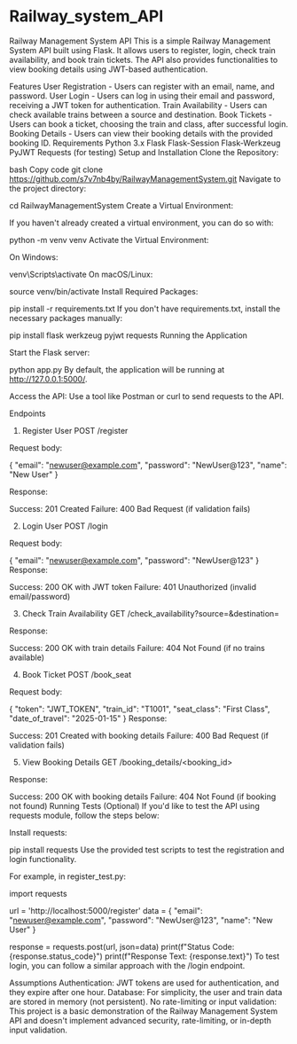 # Railway_system_API

Railway Management System API
This is a simple Railway Management System API built using Flask. It allows users to register, login, check train availability, and book train tickets. The API also provides functionalities to view booking details using JWT-based authentication.

Features
User Registration - Users can register with an email, name, and password.
User Login - Users can log in using their email and password, receiving a JWT token for authentication.
Train Availability - Users can check available trains between a source and destination.
Book Tickets - Users can book a ticket, choosing the train and class, after successful login.
Booking Details - Users can view their booking details with the provided booking ID.
Requirements
Python 3.x
Flask
Flask-Session
Flask-Werkzeug
PyJWT
Requests (for testing)
Setup and Installation
Clone the Repository:

bash
Copy code
git clone https://github.com/s7v7nb4by/RailwayManagementSystem.git
Navigate to the project directory:


cd RailwayManagementSystem
Create a Virtual Environment:

If you haven't already created a virtual environment, you can do so with:

python -m venv venv
Activate the Virtual Environment:

On Windows:

venv\Scripts\activate
On macOS/Linux:

source venv/bin/activate
Install Required Packages:

pip install -r requirements.txt
If you don't have requirements.txt, install the necessary packages manually:

pip install flask werkzeug pyjwt requests
Running the Application

Start the Flask server:

python app.py
By default, the application will be running at http://127.0.0.1:5000/.

Access the API: Use a tool like Postman or curl to send requests to the API.

Endpoints
1. Register User
POST /register

Request body:


{
  "email": "newuser@example.com",
  "password": "NewUser@123",
  "name": "New User"
}

Response:

Success: 201 Created
Failure: 400 Bad Request (if validation fails)

2. Login User
POST /login

Request body:

{
  "email": "newuser@example.com",
  "password": "NewUser@123"
}
Response:

Success: 200 OK with JWT token
Failure: 401 Unauthorized (invalid email/password)

3. Check Train Availability
GET /check_availability?source=<source>&destination=<destination>

Response:

Success: 200 OK with train details
Failure: 404 Not Found (if no trains available)

4. Book Ticket
POST /book_seat

Request body:

{
  "token": "JWT_TOKEN",
  "train_id": "T1001",
  "seat_class": "First Class",
  "date_of_travel": "2025-01-15"
}
Response:

Success: 201 Created with booking details
Failure: 400 Bad Request (if validation fails)


5. View Booking Details
GET /booking_details/<booking_id>

Response:

Success: 200 OK with booking details
Failure: 404 Not Found (if booking not found)
Running Tests (Optional)
If you'd like to test the API using requests module, follow the steps below:

Install requests:


pip install requests
Use the provided test scripts to test the registration and login functionality.

For example, in register_test.py:

import requests

url = 'http://localhost:5000/register'
data = {
    "email": "newuser@example.com",
    "password": "NewUser@123",
    "name": "New User"
}

response = requests.post(url, json=data)
print(f"Status Code: {response.status_code}")
print(f"Response Text: {response.text}")
To test login, you can follow a similar approach with the /login endpoint.

Assumptions
Authentication: JWT tokens are used for authentication, and they expire after one hour.
Database: For simplicity, the user and train data are stored in memory (not persistent).
No rate-limiting or input validation: This project is a basic demonstration of the Railway Management System API and doesn't implement advanced security, rate-limiting, or in-depth input validation.
